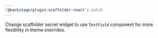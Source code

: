 ```yaml
---
'@backstage/plugin-scaffolder-react': patch
---
```


Change scaffolder secret widget to use `TextField` component for more flexibility in theme overrides.
